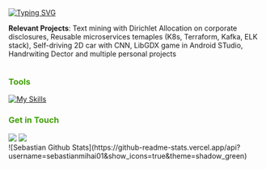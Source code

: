 <a href="https://git.io/typing-svg">
  <img src="https://readme-typing-svg.herokuapp.com?font=Fira+Code&duration=3000&pause=1000&color=419F07&width=435&lines=Sebastian" alt="Typing SVG"/>
</a>

**Relevant Projects**: Text mining with Dirichlet Allocation on corporate disclosures, Reusable microservices temaples (K8s, Terraform, Kafka, ELK stack), Self-driving 2D car with CNN, LibGDX game in Android STudio, Handrwiting Dector and multiple personal projects


<div style="display: flex">
  <div>
  <h3 style="color: #419F07;">
    Tools
  </h3>
  
  [![My Skills](https://skillicons.dev/icons?i=aws,kubernetes,docker,ruby,postgresql,py,java,typescript,nodejs,express,react)](https://skillicons.dev)
  
  <h3 style="color: #419F07;">
   Get in Touch
  </h3>
  <a target="_blank" href="https://www.linkedin.com/in/sebastian-mihai"><img src="https://img.shields.io/badge/-LinkedIn-0077B5?style=for-the-badge&logo=Linkedin&logoColor=white"></img></a>
  <a target="_blank" href="mailto:mihaisebastian01@gmail.com"><img src="https://img.shields.io/badge/-Gmail-D14836?style=for-the-badge&logo=Gmail&logoColor=white"></img></a>
  <div>
    
  <div>
  ![Sebastian Github Stats](https://github-readme-stats.vercel.app/api?username=sebastianmihai01&show_icons=true&theme=shadow_green)
  </div>
</div>
